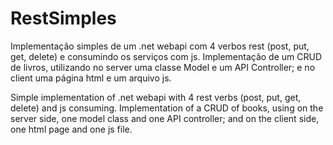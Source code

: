 # RestSimples
Implementação simples de um .net webapi com 4 verbos rest (post, put, get, delete) e consumindo os serviços com js.
Implementação de um CRUD de livros, utilizando no server uma classe Model e um API Controller; e no client uma página html e um arquivo js.

Simple implementation of .net webapi with 4 rest verbs (post, put, get, delete) and js consuming.
Implementation of a CRUD of books, using on the server side, one model class and one API controller; and on the client side, one html page and one js file.
